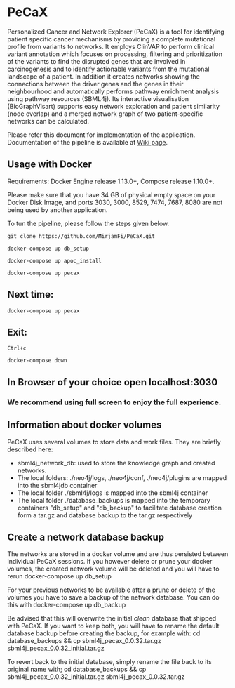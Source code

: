 # PeCaX
Personalized Cancer and Network Explorer (PeCaX) is a tool for identifying patient specific cancer mechanisms by providing a complete mutational profile from variants to networks. It employs ClinVAP to perform clinical variant annotation which focuses on processing, filtering and prioritization of the variants to find the disrupted genes that are involved in carcinogenesis and to identify actionable variants from the mutational landscape of a patient. In addition it creates networks showing the connections between the driver genes and the genes in their neighbourhood and automatically performs pathway enrichment analysis using pathway resources (SBML4j). Its interactive visualisation (BioGraphVisart) supports easy network exploration and patient similarity (node overlap) and a merged network graph of two patient-specific networks can be calculated.

Please refer this document for implementation of the application. Documentation of the pipeline is available at [Wiki page](https://github.com/MirjamFi/PeCaX/wiki).
## Usage with Docker
Requirements: Docker Engine release 1.13.0+, Compose release 1.10.0+.

Please make sure that you have 34 GB of physical empty space on your Docker Disk Image, and ports 3030, 3000, 8529, 7474, 7687, 8080 are not being used by another application.

To tun the pipeline, please follow the steps given below.

	git clone https://github.com/MirjamFi/PeCaX.git

    docker-compose up db_setup

    docker-compose up apoc_install

    docker-compose up pecax

## Next time:

    docker-compose up pecax

## Exit:

    Ctrl+c

    docker-compose down

## In Browser of your choice open localhost:3030

### We recommend using full screen to enjoy the full experience.


## Information about docker volumes

PeCaX uses several volumes to store data and work files. They are briefly described here:

- sbml4j_network_db: used to store the knowledge graph and created networks.
- The local folders: ./neo4j/logs, ./neo4j/conf, ./neo4j/plugins are mapped into the sbml4jdb container
- The local folder ./sbml4j/logs is mapped into the sbml4j container
- The local folder ./database_backups is mapped into the temporary containers "db_setup" and "db_backup" to facilitate database creation form a tar.gz and database backup to the tar.gz respectively

## Create a network database backup

The networks are stored in a docker volume and are thus persisted between individual PeCaX sessions.
If you however delete or prune your docker volumes, the created network volume will be deleted and you will have to rerun
	docker-compose up db_setup

For your previous networks to be available after a prune or delete of the volumes you have to save a backup of the network database.
You can do this with
	docker-compose up db_backup

Be advised that this will overwrite the initial *clean* database that shipped with PeCaX.
If you want to keep both, you will have to rename the default database backup before creating the backup, for example with:
	cd database_backups && cp sbml4j_pecax_0.0.32.tar.gz sbml4j_pecax_0.0.32_initial.tar.gz

To revert back to the initial database, simply rename the file back to its original name with;
	cd database_backups && cp sbml4j_pecax_0.0.32_initial.tar.gz sbml4j_pecax_0.0.32.tar.gz
